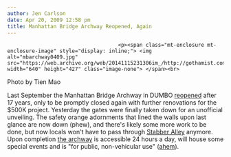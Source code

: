 ```yaml
---
author: Jen Carlson
date: Apr 20, 2009 12:58 pm
title: Manhattan Bridge Archway Reopened, Again
---
```


	
										<p><span class="mt-enclosure mt-enclosure-image" style="display: inline;"> <img alt="mbarchway0409.jpg" src="https://web.archive.org/web/20141115231306im_/http://gothamist.com/attachments/arts_jen/mbarchway0409.jpg" width="640" height="427" class="image-none"> </span><br>
<span class="photo_caption">Photo by Tien Mao</span></p>

<p>Last September the Manhattan Bridge Archway in DUMBO <a href="https://web.archive.org/web/20141115231306/http://gothamist.com/2008/09/08/manhattan_bridge_archway_opens.php">reopened</a> after 17 years, only to be promptly closed again with further renovations for the $500K project. Yesterday the gates were finally taken down for an unofficial unveiling. The safety orange adornments that lined the walls upon last glance are now down (phew), and there&apos;s likely some more work to be done, but now locals won&apos;t have to pass through <a href="https://web.archive.org/web/20141115231306/http://gothamist.com/2008/09/08/manhattan_bridge_archway_opens.php?gallery0Pic=5#gallery">Stabber Alley</a> anymore. Upon completion <a href="https://web.archive.org/web/20141115231306/http://www.dumbonyc.org/index.php?route=res|current_initiatives&amp;id=3">the archway</a> is accessible 24 hours a day, will house some special events and is &quot;for public, non-vehicular use&quot; (<a href="https://web.archive.org/web/20141115231306/http://gothamist.com/2008/09/08/free_parking_under_the_manhattan_br.php">ahem</a>).</p>					
										
									
				
